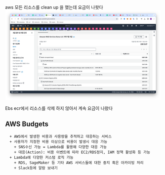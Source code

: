 aws 모든 리소스를 clean up 을 했는데 요금이 나왓다
![image](/assets/img/screenshot/스크린샷%202024-02-10%20오후%205.24.15.png)

Ebs ecr에서 리소스를 삭제 하지 않아서 계속 요금이 나왔다

## AWS Budgets

```
  + AWS에서 발생한 비용과 사용량을 추적하고 대응하는 서비스
  + 사용자가 지정한 비용 이상으로 비용이 발생시 대응 가능
    + SNS수신 가능 = Lambda를 활용해 다양한 대응 가능
    + 대응(Action): 비용 이벤트에 따라 EC2/RDS정지, IAM 정책 활성화 등 가능
  + Lambda에 다양한 커스텀 로직 가능
    + RDS, SageMaker 등 기타 AWS 서비스들에 대한 중지 혹은 아카이빙 처리
    + Slack등에 알람 보내기
```
